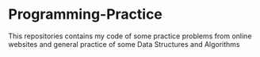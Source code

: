 # Programming-Practice
This repositories contains my code of some practice problems from online websites and general practice of some Data Structures and Algorithms
